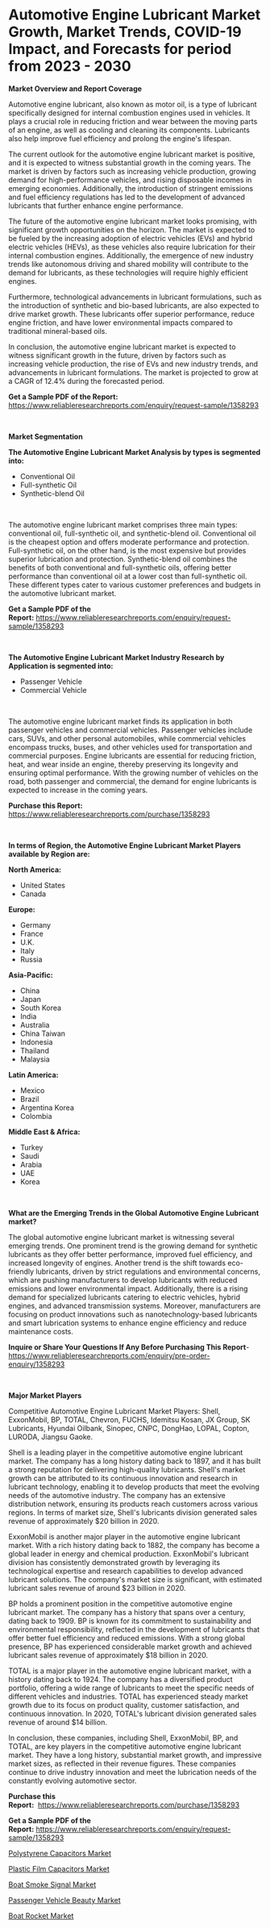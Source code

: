 <p><h1>Automotive Engine Lubricant Market Growth, Market Trends, COVID-19 Impact, and Forecasts for period from 2023 - 2030</h1></p><p><strong>Market Overview and Report Coverage</strong></p>
<p><p>Automotive engine lubricant, also known as motor oil, is a type of lubricant specifically designed for internal combustion engines used in vehicles. It plays a crucial role in reducing friction and wear between the moving parts of an engine, as well as cooling and cleaning its components. Lubricants also help improve fuel efficiency and prolong the engine's lifespan.</p><p>The current outlook for the automotive engine lubricant market is positive, and it is expected to witness substantial growth in the coming years. The market is driven by factors such as increasing vehicle production, growing demand for high-performance vehicles, and rising disposable incomes in emerging economies. Additionally, the introduction of stringent emissions and fuel efficiency regulations has led to the development of advanced lubricants that further enhance engine performance.</p><p>The future of the automotive engine lubricant market looks promising, with significant growth opportunities on the horizon. The market is expected to be fueled by the increasing adoption of electric vehicles (EVs) and hybrid electric vehicles (HEVs), as these vehicles also require lubrication for their internal combustion engines. Additionally, the emergence of new industry trends like autonomous driving and shared mobility will contribute to the demand for lubricants, as these technologies will require highly efficient engines.</p><p>Furthermore, technological advancements in lubricant formulations, such as the introduction of synthetic and bio-based lubricants, are also expected to drive market growth. These lubricants offer superior performance, reduce engine friction, and have lower environmental impacts compared to traditional mineral-based oils.</p><p>In conclusion, the automotive engine lubricant market is expected to witness significant growth in the future, driven by factors such as increasing vehicle production, the rise of EVs and new industry trends, and advancements in lubricant formulations. The market is projected to grow at a CAGR of 12.4% during the forecasted period.</p></p>
<p><strong>Get a Sample PDF of the Report:</strong> <a href="https://www.reliableresearchreports.com/enquiry/request-sample/1358293">https://www.reliableresearchreports.com/enquiry/request-sample/1358293</a></p>
<p>&nbsp;</p>
<p><strong>Market Segmentation</strong></p>
<p><strong>The Automotive Engine Lubricant Market Analysis by types is segmented into:</strong></p>
<p><ul><li>Conventional Oil</li><li>Full-synthetic Oil</li><li>Synthetic-blend Oil</li></ul></p>
<p>&nbsp;</p>
<p><p>The automotive engine lubricant market comprises three main types: conventional oil, full-synthetic oil, and synthetic-blend oil. Conventional oil is the cheapest option and offers moderate performance and protection. Full-synthetic oil, on the other hand, is the most expensive but provides superior lubrication and protection. Synthetic-blend oil combines the benefits of both conventional and full-synthetic oils, offering better performance than conventional oil at a lower cost than full-synthetic oil. These different types cater to various customer preferences and budgets in the automotive lubricant market.</p></p>
<p><strong>Get a Sample PDF of the Report:</strong>&nbsp;<a href="https://www.reliableresearchreports.com/enquiry/request-sample/1358293">https://www.reliableresearchreports.com/enquiry/request-sample/1358293</a></p>
<p>&nbsp;</p>
<p><strong>The Automotive Engine Lubricant Market Industry Research by Application is segmented into:</strong></p>
<p><ul><li>Passenger Vehicle</li><li>Commercial Vehicle</li></ul></p>
<p>&nbsp;</p>
<p><p>The automotive engine lubricant market finds its application in both passenger vehicles and commercial vehicles. Passenger vehicles include cars, SUVs, and other personal automobiles, while commercial vehicles encompass trucks, buses, and other vehicles used for transportation and commercial purposes. Engine lubricants are essential for reducing friction, heat, and wear inside an engine, thereby preserving its longevity and ensuring optimal performance. With the growing number of vehicles on the road, both passenger and commercial, the demand for engine lubricants is expected to increase in the coming years.</p></p>
<p><strong>Purchase this Report:</strong>&nbsp; <a href="https://www.reliableresearchreports.com/purchase/1358293">https://www.reliableresearchreports.com/purchase/1358293</a></p>
<p>&nbsp;</p>
<p><strong>In terms of Region, the Automotive Engine Lubricant Market Players available by Region are:</strong></p>
<p>
    <p> <strong> North America: </strong>
        <ul>
            <li>United States</li>
            <li>Canada</li>
        </ul>
        </p> 
    <p> <strong> Europe: </strong>
        <ul>
            <li>Germany</li>
            <li>France</li>
            <li>U.K.</li>
            <li>Italy</li>
            <li>Russia</li>
        </ul>
        </p> 
    <p> <strong> Asia-Pacific: </strong>
        <ul>
            <li>China</li>
            <li>Japan</li>
            <li>South Korea</li>
            <li>India</li>
            <li>Australia</li>
            <li>China Taiwan</li>
            <li>Indonesia</li>
            <li>Thailand</li>
            <li>Malaysia</li>
        </ul>
        </p> 
    <p> <strong> Latin America: </strong>
        <ul>
            <li>Mexico</li>
            <li>Brazil</li>
            <li>Argentina Korea</li>
            <li>Colombia</li>
        </ul>
        </p> 
    <p> <strong> Middle East & Africa: </strong>
        <ul>
            <li>Turkey</li>
            <li>Saudi</li>
            <li>Arabia</li>
            <li>UAE</li>
            <li>Korea</li>
        </ul>
    </p>
    </p>
<p>&nbsp;</p>
<p><strong>What are the Emerging Trends in the Global Automotive Engine Lubricant market?</strong></p>
<p><p>The global automotive engine lubricant market is witnessing several emerging trends. One prominent trend is the growing demand for synthetic lubricants as they offer better performance, improved fuel efficiency, and increased longevity of engines. Another trend is the shift towards eco-friendly lubricants, driven by strict regulations and environmental concerns, which are pushing manufacturers to develop lubricants with reduced emissions and lower environmental impact. Additionally, there is a rising demand for specialized lubricants catering to electric vehicles, hybrid engines, and advanced transmission systems. Moreover, manufacturers are focusing on product innovations such as nanotechnology-based lubricants and smart lubrication systems to enhance engine efficiency and reduce maintenance costs.</p></p>
<p><strong>Inquire or Share Your Questions If Any Before Purchasing This Report</strong>- <a href="https://www.reliableresearchreports.com/enquiry/pre-order-enquiry/1358293">https://www.reliableresearchreports.com/enquiry/pre-order-enquiry/1358293</a></p>
<p>&nbsp;</p>
<p><strong>Major Market Players</strong></p>
<p><p>Competitive Automotive Engine Lubricant Market Players: Shell, ExxonMobil, BP, TOTAL, Chevron, FUCHS, Idemitsu Kosan, JX Group, SK Lubricants, Hyundai Oilbank, Sinopec, CNPC, DongHao, LOPAL, Copton, LURODA, Jiangsu Gaoke.</p><p>Shell is a leading player in the competitive automotive engine lubricant market. The company has a long history dating back to 1897, and it has built a strong reputation for delivering high-quality lubricants. Shell's market growth can be attributed to its continuous innovation and research in lubricant technology, enabling it to develop products that meet the evolving needs of the automotive industry. The company has an extensive distribution network, ensuring its products reach customers across various regions. In terms of market size, Shell's lubricants division generated sales revenue of approximately $20 billion in 2020.</p><p>ExxonMobil is another major player in the automotive engine lubricant market. With a rich history dating back to 1882, the company has become a global leader in energy and chemical production. ExxonMobil's lubricant division has consistently demonstrated growth by leveraging its technological expertise and research capabilities to develop advanced lubricant solutions. The company's market size is significant, with estimated lubricant sales revenue of around $23 billion in 2020.</p><p>BP holds a prominent position in the competitive automotive engine lubricant market. The company has a history that spans over a century, dating back to 1909. BP is known for its commitment to sustainability and environmental responsibility, reflected in the development of lubricants that offer better fuel efficiency and reduced emissions. With a strong global presence, BP has experienced considerable market growth and achieved lubricant sales revenue of approximately $18 billion in 2020.</p><p>TOTAL is a major player in the automotive engine lubricant market, with a history dating back to 1924. The company has a diversified product portfolio, offering a wide range of lubricants to meet the specific needs of different vehicles and industries. TOTAL has experienced steady market growth due to its focus on product quality, customer satisfaction, and continuous innovation. In 2020, TOTAL's lubricant division generated sales revenue of around $14 billion.</p><p>In conclusion, these companies, including Shell, ExxonMobil, BP, and TOTAL, are key players in the competitive automotive engine lubricant market. They have a long history, substantial market growth, and impressive market sizes, as reflected in their revenue figures. These companies continue to drive industry innovation and meet the lubrication needs of the constantly evolving automotive sector.</p></p>
<p><strong>Purchase this Report:</strong>&nbsp;&nbsp;<a href="https://www.reliableresearchreports.com/purchase/1358293">https://www.reliableresearchreports.com/purchase/1358293</a></p>
<p></p>
<p><strong>Get a Sample PDF of the Report:</strong>&nbsp;<a href="https://www.reliableresearchreports.com/enquiry/request-sample/1358293">https://www.reliableresearchreports.com/enquiry/request-sample/1358293</a></p>
<p><p><a href="https://medium.com/@v4171497/polystyrene-capacitors-market-size-cagr-trends-2024-2030-65b32fb57a4a">Polystyrene Capacitors Market</a></p><p><a href="https://medium.com/@v8581137/plastic-film-capacitors-market-competitive-analysis-market-trends-and-forecast-to-2030-cb864a988bf1">Plastic Film Capacitors Market</a></p><p><a href="https://www.linkedin.com/pulse/boat-smoke-signal-market-size-2023-2030-global-industrial-rrune/">Boat Smoke Signal Market</a></p><p><a href="https://github.com/gdfhhhj/Market-Research-Report-List-1/blob/main/passenger-vehicle-beauty-market.md">Passenger Vehicle Beauty Market</a></p><p><a href="https://www.linkedin.com/pulse/boat-rocket-market-research-report-unlocks-analysis-financial-mf8ye/">Boat Rocket Market</a></p></p>